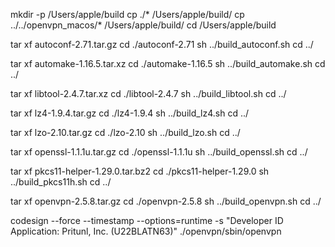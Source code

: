 mkdir -p /Users/apple/build
cp ./* /Users/apple/build/
cp ../../openvpn_macos/* /Users/apple/build/
cd /Users/apple/build

tar xf autoconf-2.71.tar.gz
cd ./autoconf-2.71
sh ../build_autoconf.sh
cd ../

tar xf automake-1.16.5.tar.xz
cd ./automake-1.16.5
sh ../build_automake.sh
cd ../

tar xf libtool-2.4.7.tar.xz
cd ./libtool-2.4.7
sh ../build_libtool.sh
cd ../



tar xf lz4-1.9.4.tar.gz
cd ./lz4-1.9.4
sh ../build_lz4.sh
cd ../

tar xf lzo-2.10.tar.gz
cd ./lzo-2.10
sh ../build_lzo.sh
cd ../

tar xf openssl-1.1.1u.tar.gz
cd ./openssl-1.1.1u
sh ../build_openssl.sh
cd ../

tar xf pkcs11-helper-1.29.0.tar.bz2
cd ./pkcs11-helper-1.29.0
sh ../build_pkcs11h.sh
cd ../

tar xf openvpn-2.5.8.tar.gz
cd ./openvpn-2.5.8
sh ../build_openvpn.sh
cd ../


codesign --force --timestamp --options=runtime -s "Developer ID Application: Pritunl, Inc. (U22BLATN63)" ./openvpn/sbin/openvpn
